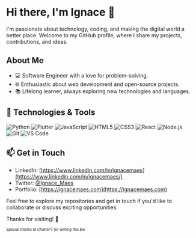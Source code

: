 # Hi there, I'm Ignace 👋

I'm passionate about technology, coding, and making the digital world a better place. Welcome to my GitHub profile, where I share my projects, contributions, and ideas.

## About Me

- 💻 Software Engineer with a love for problem-solving.
- 🌐 Enthusiastic about web development and open-source projects.
- 📚 Lifelong learner, always exploring new technologies and languages.

## 🔧 Technologies & Tools

![Python](https://img.shields.io/badge/Python-3776AB?style=flat-square&logo=python&logoColor=white)
![Flutter](https://img.shields.io/badge/Flutter-0468d7?style=flat-square&logo=flutter&logoColor=white)
![JavaScript](https://img.shields.io/badge/JavaScript-F7DF1E?style=flat-square&logo=javascript&logoColor=black)
![HTML5](https://img.shields.io/badge/HTML5-E34F26?style=flat-square&logo=html5&logoColor=white)
![CSS3](https://img.shields.io/badge/CSS3-1572B6?style=flat-square&logo=css3&logoColor=white)
![React](https://img.shields.io/badge/Ember-E04E39?style=flat-square&logo=ember.js&logoColor=white)
![Node.js](https://img.shields.io/badge/Node.js-339933?style=flat-square&logo=node.js&logoColor=white)
![Git](https://img.shields.io/badge/Git-F05032?style=flat-square&logo=git&logoColor=white)
![VS Code](https://img.shields.io/badge/VS_Code-007ACC?style=flat-square&logo=visual-studio-code&logoColor=white)

## 📫 Get in Touch

- LinkedIn: [https://www.linkedin.com/in/ignacemaes](https://www.linkedin.com/in/ignacemaes/)
- Twitter: [@Ignace_Maes](https://twitter.com/Ignace_Maes)
- Portfolio: [https://ignacemaes.com](https://ignacemaes.com)

Feel free to explore my repositories and get in touch if you'd like to collaborate or discuss exciting opportunities.

Thanks for visiting! 🚀

<sup><sub>_Special thanks to ChatGPT for writing this bio_</sub></sup>
